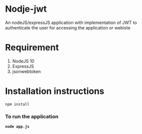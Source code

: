 # Nodje-jwt
An nodeJS/expressJS application with implementation of JWT to authenticate the user for accessing the application or webiste
# Requirement
1. NodeJS 10
2. ExpressJS
3. jsonwebtoken

# Installation instructions
 ``npm install``

### To run the application 
**``node app.js``**
